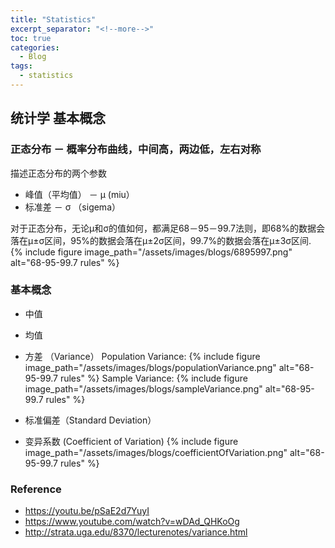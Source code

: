 ```yaml
---
title: "Statistics"
excerpt_separator: "<!--more-->"
toc: true
categories:
  - Blog
tags:
  - statistics
---
```


## 统计学 基本概念

### 正态分布 － 概率分布曲线，中间高，两边低，左右对称
描述正态分布的两个参数
 * 峰值（平均值） － μ (miu）
 * 标准差 － σ （sigema）

对于正态分布，无论μ和σ的值如何，都满足68－95－99.7法则，即68%的数据会落在μ±σ区间，95%的数据会落在μ±2σ区间，99.7%的数据会落在μ±3σ区间.
{% include figure image_path="/assets/images/blogs/6895997.png" alt="68-95-99.7 rules" %}

### 基本概念
* 中值
* 均值
* 方差 （Variance）
  Population Variance:
  {% include figure image_path="/assets/images/blogs/populationVariance.png" alt="68-95-99.7 rules" %}
  Sample Variance:
  {% include figure image_path="/assets/images/blogs/sampleVariance.png" alt="68-95-99.7 rules" %}

* 标准偏差（Standard Deviation）
* 变异系数 (Coefficient of Variation)
  {% include figure image_path="/assets/images/blogs/coefficientOfVariation.png" alt="68-95-99.7 rules" %}

### Reference
* https://youtu.be/pSaE2d7YuyI
* https://www.youtube.com/watch?v=wDAd_QHKoOg
* http://strata.uga.edu/8370/lecturenotes/variance.html
